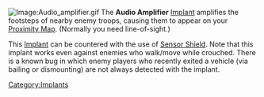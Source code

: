 ![Image:Audio_amplifier.gif](Audio_amplifier.gif "fig:Image:Audio_amplifier.gif")
The **Audio Amplifier** [Implant](Implants "wikilink") amplifies the
footsteps of nearby enemy troops, causing them to appear on your
[Proximity Map](Proximity_Map "wikilink"). (Normally you need
line-of-sight.)

This [Implant](Implants "wikilink") can be countered with the use of
[Sensor Shield](Sensor_Shield "wikilink"). Note that this implant works
even against enemies who walk/move while crouched. There is a known bug
in which enemy players who recently exited a vehicle (via bailing or
dismounting) are not always detected with the implant.

[Category:Implants](Category:Implants "wikilink")